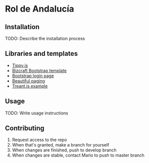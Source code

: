 # Rol de Andalucía

## Installation

TODO: Describe the installation process

## Libraries and templates

- [Tippy.js](https://atomiks.github.io/tippyjs)
- [Bizcraft Bootstrap template](https://themefisher.com/products/bizcraft-multipurpose-business-template/)
- [Bootstrap login page](https://startbootstrap.com/snippets/sign-in-split/)
- [Beautiful paging](https://codepen.io/miaoduanwang/pen/myamxx)
- [Treant.js example](https://codepen.io/shoyan/pen/qNOMoN)

## Usage

TODO: Write usage instructions

## Contributing

1. Request access to the repo
2. When that's granted, make a branch for yourself
3. When changes are finished, push to develop branch
4. When changes are stable, contact Mario to push to master branch
